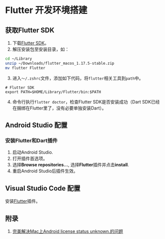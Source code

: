# Flutter 开发环境搭建

## 获取Flutter SDK

1. 下载[Flutter SDK](https://flutter.dev/docs/get-started/install)。
2. 解压安装包至安装目录，如：

  ```bash
  cd ~/Library
  unzip ~/Downloads/flutter_macos_1.17.5-stable.zip
  mv flutter Flutter
  ```

3. 进入`～/.zshrc`文件，添加如下代码，将`flutter`相关工具到`path`中。

  ```shell
  # Flutter SDK
  export PATH=$HOME/Library/Flutter/bin:$PATH
  ```

4. 命令行执行`flutter doctor`，检查Flutter SDK是否安装成功（Dart SDK已经在捆绑在Flutter里了，没有必要单独安装Dart）。

## Android Studio 配置

### 安装Flutter和Dart插件

1. 启动Android Studio.
2. 打开插件首选项。
3. 选择**Browse repositories…**, 选择**Flutter**插件并点击**install**.
4. 重启Android Studio后插件生效。

## Visual Studio Code 配置

安装[Flutter](https://marketplace.visualstudio.com/items?itemName=Dart-Code.flutter)插件。

## 附录
1. [完美解决Mac上Android license status unknown.的问题](https://www.jianshu.com/p/8f4c57045166)
